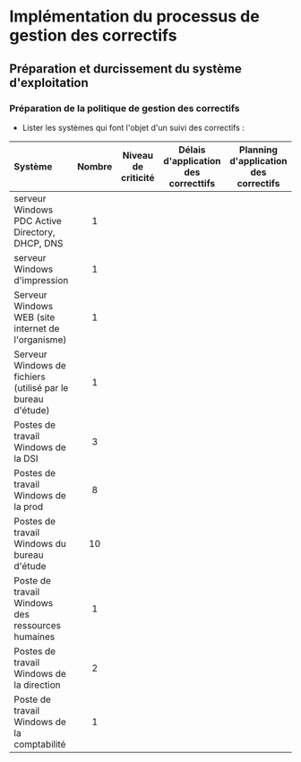 # Implémentation du processus de gestion des correctifs

## Préparation et durcissement du système d'exploitation

### Préparation de la politique de gestion des correctifs

* Lister les systèmes qui font l'objet d'un suivi des correctifs :

Système | Nombre | Niveau de criticité | Délais d'application des correcttifs | Planning d'application des correctifs
:---|:---:|:---:|:---:|:---:
serveur Windows PDC Active Directory, DHCP, DNS | 1 |  |  | 
serveur Windows d'impression | 1 |  |  | 
Serveur Windows WEB (site internet de l'organisme) | 1 |  |  | 
Serveur Windows de fichiers (utilisé par le bureau d'étude) | 1 |  |  | 
Postes de travail Windows de la DSI | 3 |  |  | 
Postes de travail Windows de la prod| 8 |  |  | 
Postes de travail Windows du bureau d'étude | 10 |  |  | 
Poste de travail Windows des ressources humaines | 1 |  |  | 
Postes de travail Windows de la direction | 2 |  |  | 
Poste de travail Windows de la comptabilité | 1 |  |  | 
